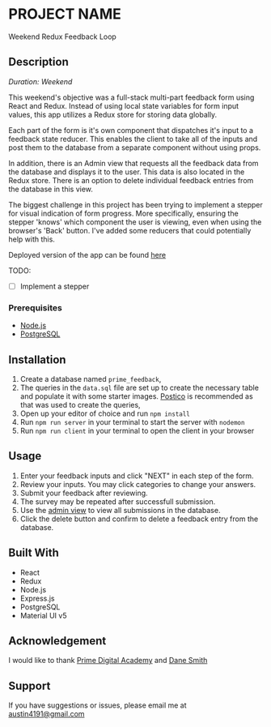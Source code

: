 # PROJECT NAME

Weekend Redux Feedback Loop

## Description

_Duration: Weekend_

This weekend's objective was a full-stack multi-part feedback form using React and Redux. Instead of using local state variables for form input values, this app utilizes a Redux store for storing data globally.

Each part of the form is it's own component that dispatches it's input to a feedback state reducer. This enables the client to take all of the inputs and post them to the database from a separate component without using props.

In addition, there is an Admin view that requests all the feedback data from the database and displays it to the user. This data is also located in the Redux store. There is an option to delete individual feedback entries from the database in this view.

The biggest challenge in this project has been trying to implement a stepper for visual indication of form progress. More specifically, ensuring the stepper 'knows' which component the user is viewing, even when using the browser's 'Back' button. I've added some reducers that could potentially help with this.

Deployed version of the app can be found [here](https://gruesome-web-81167.herokuapp.com/)

TODO:

- [ ] Implement a stepper

### Prerequisites

- [Node.js](https://nodejs.org/en/)
- [PostgreSQL](https://www.postgresql.org/)

## Installation

1. Create a database named `prime_feedback`,
2. The queries in the `data.sql` file are set up to create the necessary table and populate it with some starter images. [Postico](https://eggerapps.at/postico/) is recommended as that was used to create the queries,
3. Open up your editor of choice and run `npm install`
4. Run `npm run server` in your terminal to start the server with `nodemon`
5. Run `npm run client` in your terminal to open the client in your browser

## Usage

1. Enter your feedback inputs and click "NEXT" in each step of the form.
2. Review your inputs. You may click categories to change your answers.
3. Submit your feedback after reviewing.
4. The survey may be repeated after successfull submission.
5. Use the [admin view](http://localhost:3000/#/admin) to view all submissions in the database.
6. Click the delete button and confirm to delete a feedback entry from the database.

## Built With

- React
- Redux
- Node.js
- Express.js
- PostgreSQL
- Material UI v5

## Acknowledgement

I would like to thank [Prime Digital Academy](www.primeacademy.io) and [Dane Smith](https://github.com/DoctorHowser)

## Support

If you have suggestions or issues, please email me at [austin4191@gmail.com](www.google.com)
